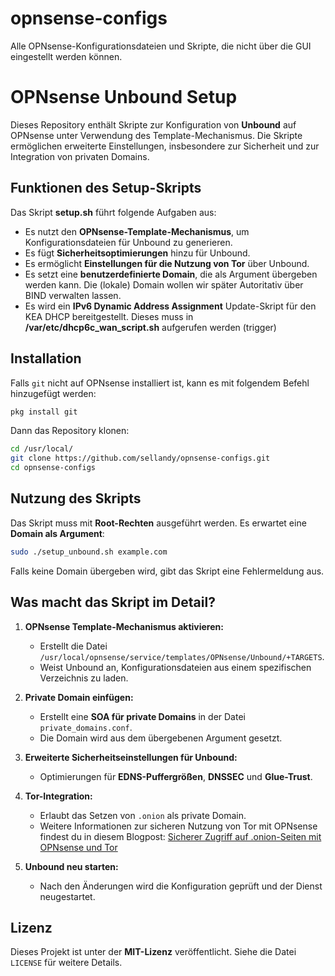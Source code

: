 # opnsense-configs
Alle OPNsense-Konfigurationsdateien und Skripte, die nicht über die GUI eingestellt werden können.

# OPNsense Unbound Setup

Dieses Repository enthält Skripte zur Konfiguration von **Unbound** auf OPNsense unter Verwendung des Template-Mechanismus. Die Skripte ermöglichen erweiterte Einstellungen, insbesondere zur Sicherheit und zur Integration von privaten Domains.

## Funktionen des Setup-Skripts

Das Skript **setup.sh** führt folgende Aufgaben aus:
- Es nutzt den **OPNsense-Template-Mechanismus**, um Konfigurationsdateien für Unbound zu generieren.
- Es fügt **Sicherheitsoptimierungen** hinzu für Unbound.
- Es ermöglicht **Einstellungen für die Nutzung von Tor** über Unbound.
- Es setzt eine **benutzerdefinierte Domain**, die als Argument übergeben werden kann.
  Die (lokale) Domain wollen wir später Autoritativ über BIND verwalten lassen.
- Es wird ein **IPv6 Dynamic Address Assignment** Update-Skript für den KEA DHCP bereitgestellt.
  Dieses muss in **/var/etc/dhcp6c_wan_script.sh** aufgerufen werden (trigger)

## Installation
Falls `git` nicht auf OPNsense installiert ist, kann es mit folgendem Befehl hinzugefügt werden:
```sh
pkg install git
```
Dann das Repository klonen:
```sh
cd /usr/local/
git clone https://github.com/sellandy/opnsense-configs.git
cd opnsense-configs
```

## Nutzung des Skripts

Das Skript muss mit **Root-Rechten** ausgeführt werden. Es erwartet eine **Domain als Argument**:
```sh
sudo ./setup_unbound.sh example.com
```
Falls keine Domain übergeben wird, gibt das Skript eine Fehlermeldung aus.

## Was macht das Skript im Detail?

1. **OPNsense Template-Mechanismus aktivieren:**
   - Erstellt die Datei `/usr/local/opnsense/service/templates/OPNsense/Unbound/+TARGETS`.
   - Weist Unbound an, Konfigurationsdateien aus einem spezifischen Verzeichnis zu laden.

2. **Private Domain einfügen:**
   - Erstellt eine **SOA für private Domains** in der Datei `private_domains.conf`.
   - Die Domain wird aus dem übergebenen Argument gesetzt.

3. **Erweiterte Sicherheitseinstellungen für Unbound:**
   - Optimierungen für **EDNS-Puffergrößen**, **DNSSEC** und **Glue-Trust**.

4. **Tor-Integration:**
   - Erlaubt das Setzen von `.onion` als private Domain.
   - Weitere Informationen zur sicheren Nutzung von Tor mit OPNsense findest du in diesem Blogpost: [Sicherer Zugriff auf .onion-Seiten mit OPNsense und Tor](https://sellandy.de/sicherer-zugriff-auf-onion-seiten-mit-opnsense-und-tor)

5. **Unbound neu starten:**
   - Nach den Änderungen wird die Konfiguration geprüft und der Dienst neugestartet.

## Lizenz
Dieses Projekt ist unter der **MIT-Lizenz** veröffentlicht. Siehe die Datei `LICENSE` für weitere Details.


